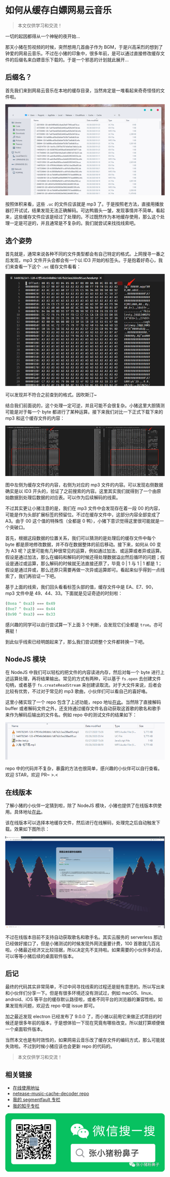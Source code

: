 # 如何从缓存白嫖网易云音乐

> 本文仅供学习和交流！

一切的起因都得从一个神秘的夜开始...

那天小猪在剪视频的时候，突然想用几首曲子作为 BGM，于是兴高采烈的想到了钟爱的网易云音乐。不过在小猪的印象中，很多年前，是可以通过直接修改缓存文件的后缀名来白嫖音乐下载的。于是一个邪恶的计划就此展开...

## 后缀名？

首先我们来到网易云音乐在本地的缓存目录，当然肯定是一堆看起来奇奇怪怪的文件啦。

![](../resources/netease-music-decoder-1.jpg)

按照体积来看，这些 `.uc` 的文件应该就是 mp3 了。于是按照老方法，直接用播放器打开试试，结果发现无法正确解码。可达鸭眉头一皱，发现事情并不简单。看起来，这些缓存文件应该是经过了处理的。不过既然作为本地缓存使用，那么这个处理一定是可逆的，并且通常是不复杂的。我们就尝试来找找线索吧。

## 选个姿势

首先就是，通常来说各种不同的文件类型都会有自己特定的格式。上网搜寻一番之后发现，mp3 文件开头会都会有一个以 ID3 开始的标签头。于是抱着好奇心，我们来查看一下这个 `.uc` 缓存文件看看：

![](../resources/netease-music-decoder-2.jpg)

可以发现并不符合之前查到的格式。因吹斯汀~

结合我们前面说的，这个处理一定可逆，并且可能不会很复杂。小猪这里大胆猜测可能是对于每一个 byte 都进行了某种运算。接下来我们对比一下正式下载下来的 mp3 和这个缓存文件的内容：

![](../resources/netease-music-decoder-3.jpg)

图中左侧为缓存文件的内容，右侧为对应的 mp3 文件的内容。可以发现右侧数据确实是以 ID3 开头的，验证了之前搜索的内容。这里其实我们就得到了一个由原始数据到处理后数据的对应表。可以作为后续解码的线索。

不过其实更让小猪注意的是，我们在 mp3 文件中会发现存在着一段 00 的内容，可能是作为头部扩展标签的预留位。不过在缓存文件中，这部分内容全部变成了 A3。由于 00 这个值的特殊性（全都是 0 鸭），小猪下意识觉得这里很可能就是一个突破口。

首先，根据这段数据的位置关系，我们可以猜测的是处理后的缓存文件中每个 byte 都是原地修改数据，并不存在数据整体的前后移动。接下来，如何从 00 变为 A3 呢？这里可能有几种很常见的运算，例如通过加法、或运算或者异或运算。假设是通过加法，那么在编码和解码的时候还得处理数据溢出然后循环的问题；假设是通过或运算，那么解码的时候就无法直接还原了，毕竟 0 | 1 与 1 | 1 都是 1；假设是通过异或，那么还原只需要再做一次异或运算即可。看起来似乎得到一点线索了，我们再验证一下吧。

基于上面的线索，我们回头看看标签头部的值，缓存文件中是 EA、E7、90，mp3 文件中是 49、44、33。下面就是见证奇迹的时刻啦：

```js
(0xea ^ 0xa3) === 0x49
(0xe7 ^ 0xa3) === 0x44
(0x90 ^ 0xa3) === 0x33
```

感兴趣的同学可以自行尝试算一下上面 3 个判断，会发现它们全都是 `true`。亦可赛艇！

到此似乎线索已经明朗起来了，那么我们尝试把整个文件都转换一下吧。

## NodeJS 模块

在 NodeJS 中我们可以轻松的把文件的内容读进内存，然后对每一个 byte 进行上述运算处理，再将结果输出。常见的方式有两种，可以基于 `fs.open` 去创建文件句柄，或者基于 `fs.createReadStream` 来创建读取流。对于大文件来说，后者会比较有优势，不过对于常见的 mp3 歌曲，小伙伴们可以看自己的喜好咯。

这里小猪实现了一个 repo 包含了上述功能，repo 地址[在此](https://github.com/poppinlp/netease-music-cache-decoder)。当然除了直接解码 buffer 或者解码文件之外，还支持通过缓存文件名自动获取这首歌的歌名和歌手来作为解码后输出的文件名。例如 repo 中的测试文件的结果如下：

![](../resources/netease-music-decoder-4.jpg)

repo 中的代码并不复杂，暴露的方法也很简单，感兴趣的小伙伴可以自行查看。欢迎 STAR，欢迎 PR~ >.<

## 在线版本

了解小猪的小伙伴一定猜到啦，除了 NodeJS 模块，小猪也提供了在线版本供使用。具体地址[在此](http://poppinlp.com/netease-music-cache-decoder/)。

该在线版本可以选择本地缓存文件，然后进行在线解码，处理完之后自动触发下载。效果如下图所示：

![](../resources/netease-music-decoder-5.jpg)

不过在线版本目前不支持自动获取歌名和歌手名。其实云服务的 serverless 那边已经做好接口了，但是小猪测试的时候发现外网流量要计费，100 首歌就几百兆啦。小猪最近经济又比较拮据，所以决定先不支持啦。如果需要的小伙伴多的话，可以等等小猪后续的桌面软件版本。

## 后记

最终的代码其实非常简单，不过中间寻找线索的过程还是挺有意思的。所以写出来和小伙伴们分享一下。但是有很多环境还没有测试过，例如 macOS、linux、android、iOS 等平台的缓存默认路径啦，或者不同平台的浏览器的兼容性啦。如果发现有问题，欢迎去 repo 中提 issue 即可。

加之最近发现 electron 已经发布了 9.0.0 了，而小猪以前用它来做正式项目的时候还是很多年前的版本，于是想体验一下现在究竟有哪些改变。所以就打算顺便做一个桌面软件版本。

当然本文也是有时效性的，如果网易云音乐改了缓存文件的编码方式，那么可能就失效啦。不过到时候小猪应该也会更新 repo 的代码的。

> 本文仅供学习和交流！

## 相关链接

- [在线使用地址](https://poppinlp.com/netease-music-cache-decoder/)
- [netease-music-cache-decoder repo](https://github.com/poppinlp/netease-music-cache-decoder)
- [我的 segmentfault 专栏](https://segmentfault.com/blog/zxzfbz)
- [我的知乎专栏](https://zhuanlan.zhihu.com/zxzfbz)

![我的微信公众号：张小猪粉鼻子](../resources/qrcode_green.jpeg)
